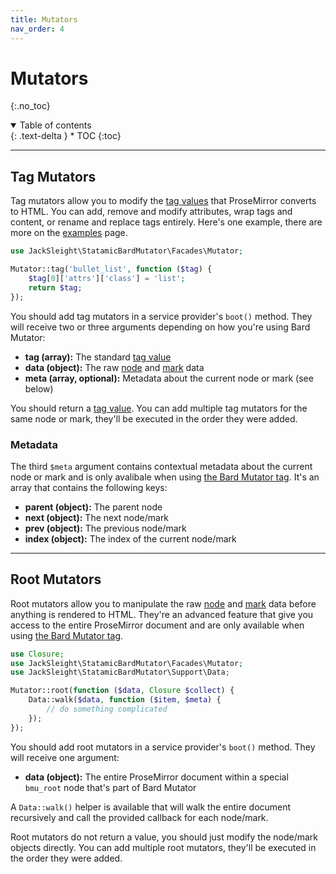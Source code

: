 ```yaml
---
title: Mutators
nav_order: 4
---
```


# Mutators
{:.no_toc}

<details open markdown="block">
  <summary>
      Table of contents
  </summary>
  {: .text-delta }
* TOC
{:toc}
</details>

---

## Tag Mutators

Tag mutators allow you to modify the [tag values](data-formats.html#tag-values) that ProseMirror converts to HTML. You can add, remove and modify attributes, wrap tags and content, or rename and replace tags entirely. Here's one example, there are more on the [examples](examples.html) page.

```php
use JackSleight\StatamicBardMutator\Facades\Mutator;

Mutator::tag('bullet_list', function ($tag) {
    $tag[0]['attrs']['class'] = 'list';
    return $tag;
});
```

You should add tag mutators in a service provider's `boot()` method. They will receive two or three arguments depending on how you're using Bard Mutator:

* **tag (array):** The standard [tag value](data-formats.html#tag-values)
* **data (object):** The raw [node](data-formats.html#node-data) and [mark](data-formats.html#mark-data) data
* **meta (array, optional):** Metadata about the current node or mark (see below)

You should return a [tag value](data-formats.html#tag-values). You can add multiple tag mutators for the same node or mark, they'll be executed in the order they were added.

### Metadata

The third `$meta` argument contains contextual metadata about the current node or mark and is only avalibale when using [the Bard Mutator tag](templating.html#the-bard-mutator-tag). It's an array that contains the following keys:

* **parent (object):** The parent node
* **next (object):** The next node/mark
* **prev (object):** The previous node/mark
* **index (object):** The index of the current node/mark

---

## Root Mutators

Root mutators allow you to manipulate the raw [node](data-formats.html#node-data) and [mark](data-formats.html#mark-data) data before anything is rendered to HTML. They're an advanced feature that give you access to the entire ProseMirror document and are only available when using [the Bard Mutator tag](templating.html#the-bard-mutator-tag).

```php
use Closure;
use JackSleight\StatamicBardMutator\Facades\Mutator;
use JackSleight\StatamicBardMutator\Support\Data;

Mutator::root(function ($data, Closure $collect) {
    Data::walk($data, function ($item, $meta) {
        // do something complicated
    });
});
```

You should add root mutators in a service provider's `boot()` method. They will receive one argument:

* **data (object):** The entire ProseMirror document within a special `bmu_root` node that's part of Bard Mutator

A `Data::walk()` helper is available that will walk the entire document recursively and call the provided callback for each node/mark.

Root mutators do not return a value, you should just modify the node/mark objects directly. You can add multiple root mutators, they'll be executed in the order they were added.